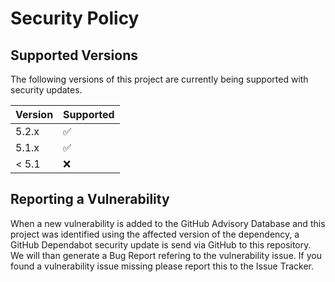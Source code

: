 # Security Policy

## Supported Versions

The following versions of this project are
currently being supported with security updates.

| Version | Supported          |
| ------- | ------------------ |
| 5.2.x   | :white_check_mark: |
| 5.1.x   | :white_check_mark: |
| < 5.1   | :x:                |

## Reporting a Vulnerability

When a new vulnerability is added to the GitHub Advisory Database and this project was identified using the affected version of the dependency, 
a GitHub Dependabot security update is send via GitHub to this repository.
We will than generate a Bug Report refering to the vulnerability issue. If you found a vulnerability issue missing please report this to the Issue Tracker.
